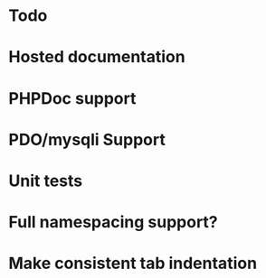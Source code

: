 Todo
====

# Hosted documentation
# PHPDoc support
# PDO/mysqli Support
# Unit tests
# Full namespacing support?
# Make consistent tab indentation